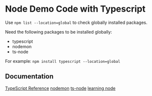 # Node Demo Code with Typescript

Use `npm list --location=global` to check globally installed packages.

Need the following packages to be installed globally:

- typescript
- nodemon
- ts-node

For example:
`npm install typescript --location=global`

## Documentation

[TypeScript Reference](https://www.typescriptlang.org/docs/)
[nodemon](https://nodemon.io/)
[ts-node](https://typestrong.org/ts-node/docs/)
[learning node](https://course-api.com/)
